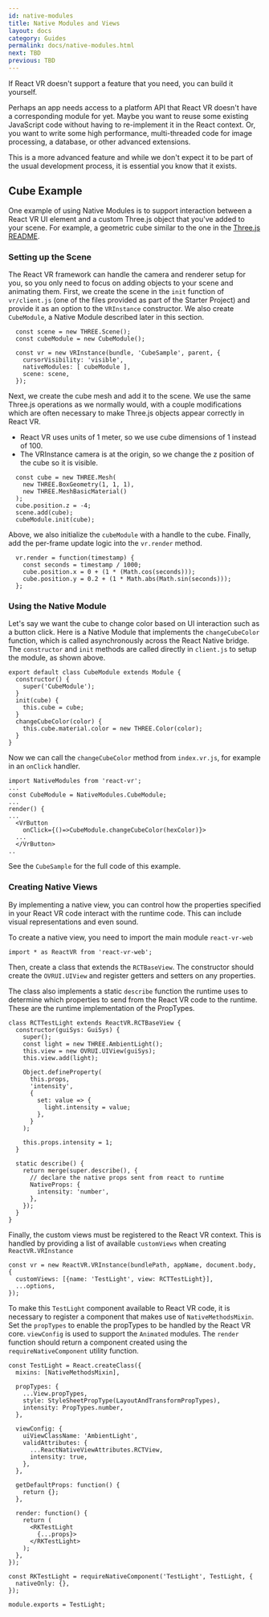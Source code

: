 ```yaml
---
id: native-modules
title: Native Modules and Views
layout: docs
category: Guides
permalink: docs/native-modules.html
next: TBD
previous: TBD
---
```


If React VR doesn't support a feature that you need, you can build it yourself.

Perhaps an app needs access to a platform API that React VR doesn't have a corresponding module for yet. Maybe you want to reuse some existing JavaScript code without having to re-implement it in the React context. Or, you want to write some high performance, multi-threaded code for image processing, a database, or other advanced extensions.

This is a more advanced feature and while we don't expect it to be part of the usual development process, it is essential you know that it exists.

## Cube Example
One example of using Native Modules is to support interaction between a React VR UI element and a custom Three.js object that you've added to your scene. For example, a geometric cube similar to the one in the [Three.js README](https://github.com/mrdoob/three.js).

### Setting up the Scene
The React VR framework can handle the camera and renderer setup for you, so you only need to focus on adding objects to your scene and animating them. First, we create the scene in the `init` function of `vr/client.js` (one of the files provided as part of the Starter Project) and provide it as an option to the `VRInstance` constructor.  We also create `CubeModule`, a Native Module described later in this section.
```
  const scene = new THREE.Scene();
  const cubeModule = new CubeModule();

  const vr = new VRInstance(bundle, 'CubeSample', parent, {
    cursorVisibility: 'visible',
    nativeModules: [ cubeModule ],
    scene: scene,
  });
```
Next, we create the cube mesh and add it to the scene.  We use the same Three.js operations as we normally would, with a couple modifications which are often necessary to make Three.js objects appear correctly in React VR.

* React VR uses units of 1 meter, so we use cube dimensions of 1 instead of 100.
* The VRInstance camera is at the origin, so we change the z position of the cube so it is visible.

```
  const cube = new THREE.Mesh(
    new THREE.BoxGeometry(1, 1, 1),
    new THREE.MeshBasicMaterial()
  );
  cube.position.z = -4;
  scene.add(cube);
  cubeModule.init(cube);
```
Above, we also initialize the `cubeModule` with a handle to the cube.  Finally, add the per-frame update logic into the `vr.render` method.
```
  vr.render = function(timestamp) {
    const seconds = timestamp / 1000;
    cube.position.x = 0 + (1 * (Math.cos(seconds)));
    cube.position.y = 0.2 + (1 * Math.abs(Math.sin(seconds)));
  };
```
### Using the Native Module
Let's say we want the cube to change color based on UI interaction such as a button click.  Here is a Native Module that implements the `changeCubeColor` function, which is called asynchronously across the React Native bridge.  The `constructor` and `init` methods are called directly in `client.js` to setup the module, as shown above.
```
export default class CubeModule extends Module {
  constructor() {
    super('CubeModule');
  }
  init(cube) {
    this.cube = cube;
  }
  changeCubeColor(color) {
    this.cube.material.color = new THREE.Color(color);
  }
}
```
Now we can call the `changeCubeColor` method from `index.vr.js`, for example in an `onClick` handler.
```
import NativeModules from 'react-vr';
...
const CubeModule = NativeModules.CubeModule;
...
render() {
...
  <VrButton
    onClick={()=>CubeModule.changeCubeColor(hexColor)}>
  ...
  </VrButton>
..

```

See the `CubeSample` for the full code of this example.

### Creating Native Views

By implementing a native view, you can control how the properties specified in your React VR code interact with the runtime code. This can include visual representations and even sound.

To create a native view, you need to import the main module `react-vr-web`

```
import * as ReactVR from 'react-vr-web';
```

Then, create a class that extends the `RCTBaseView`. The constructor should create the `OVRUI.UIView` and register getters and setters on any properties.

The class also implements a static `describe` function the runtime uses to determine which properties to send from the React VR code to the runtime. These are the runtime implementation of the PropTypes.

```
class RCTTestLight extends ReactVR.RCTBaseView {
  constructor(guiSys: GuiSys) {
    super();
    const light = new THREE.AmbientLight();
    this.view = new OVRUI.UIView(guiSys);
    this.view.add(light);

    Object.defineProperty(
      this.props,
      'intensity',
      {
        set: value => {
          light.intensity = value;
        },
      }
    );

    this.props.intensity = 1;
  }

  static describe() {
    return merge(super.describe(), {
      // declare the native props sent from react to runtime
      NativeProps: {
        intensity: 'number',
      },
    });
  }
}
```

Finally, the custom views must be registered to the React VR context. This is handled by providing a list of available `customViews` when creating `ReactVR.VRInstance`

```
const vr = new ReactVR.VRInstance(bundlePath, appName, document.body, {
  customViews: [{name: 'TestLight', view: RCTTestLight}],
  ...options,
});
```


To make this `TestLight` component available to React VR code, it is necessary to register a component that makes use of `NativeMethodsMixin`. Set the `propTypes` to enable the propTypes to be handled by the React VR core. `viewConfig` is used to support the `Animated` modules. The `render` function should return a component created using the `requireNativeComponent` utility function.

```
const TestLight = React.createClass({
  mixins: [NativeMethodsMixin],

  propTypes: {
    ...View.propTypes,
    style: StyleSheetPropType(LayoutAndTransformPropTypes),
    intensity: PropTypes.number,
  },

  viewConfig: {
    uiViewClassName: 'AmbientLight',
    validAttributes: {
      ...ReactNativeViewAttributes.RCTView,
      intensity: true,
    },
  },

  getDefaultProps: function() {
    return {};
  },

  render: function() {
    return (
      <RKTestLight
        {...props}>
      </RKTestLight>
    );
  },
});

const RKTestLight = requireNativeComponent('TestLight', TestLight, {
  nativeOnly: {},
});

module.exports = TestLight;
```
